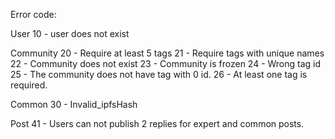 
Error code:

User
10 - user does not exist

Community
20 - Require at least 5 tags
21 - Require tags with unique names
22 - Community does not exist
23 - Community is frozen
24 - Wrong tag id
25 - The community does not have tag with 0 id.
26 - At least one tag is required.

Common
30 - Invalid_ipfsHash

Post
41 - Users can not publish 2 replies for expert and common posts.